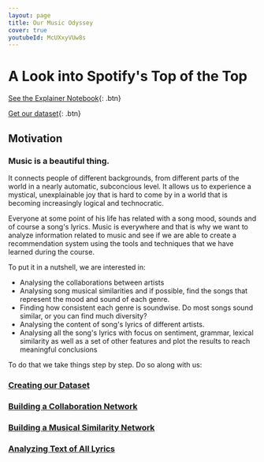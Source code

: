 ```yaml
---
layout: page
title: Our Music Odyssey
cover: true
youtubeId: McUXxyVUw8s
---
```

# A Look into Spotify's Top of the Top

[See the Explainer Notebook](http://nbviewer.jupyter.org/github/balbinavr/SGI_Spotify_Project/blob/master/Our%20Music%20Odyssey.ipynb){: .btn} 

[Get our dataset](https://github.com/scoupafi/SGI_OMO_dataset/blob/master/SGI_Spotify_Project_OMO_dataset.zip){: .btn}

## Motivation
### Music is a beautiful thing. 
It connects people of different backgrounds, from different parts of the world in a nearly automatic, subconcious level. It allows us to experience a mystical, unexplainable joy that is hard to come by in a world that is becoming increasingly logical and technocratic.

Everyone at some point of his life has related with a song mood, sounds and of course a song's lyrics. Music is everywhere and that is why we want to analyze information related to music and see if we are able to create a recommendation system using the tools and techniques that we have learned during the course.

To put it in a nutshell, we are interested in:

 * Analysing the collaborations between artists
 * Analysing song musical similarities and if possible, find the songs that represent the mood and sound of each genre.
 * Finding how consistent each genre is soundwise. Do most songs sound similar, or you can find much diversity? 
 * Analysing the content of song's lyrics of different artists.
 * Analysing all the song's lyrics with focus on sentiment, grammar, lexical similarity as well as a set of other features and plot the results to reach meaningful conclusions

To do that we take things step by step. Do so along with us:
### [Creating our Dataset](https://scoupafi.github.io/SGIwebsite/dataset.html)
### [Building a Collaboration Network](https://scoupafi.github.io/SGIwebsite/collab_networks.html)
### [Building a Musical Similarity Network ](https://scoupafi.github.io/SGIwebsite/musical_sim_networks.html)
### [Analyzing Text of All Lyrics](https://scoupafi.github.io/SGIwebsite/text_analysis.html)


